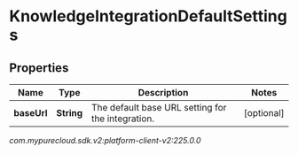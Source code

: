 # KnowledgeIntegrationDefaultSettings


## Properties

| Name | Type | Description | Notes |
| ------------ | ------------- | ------------- | ------------- |
| **baseUrl** | **String** | The default base URL setting for the integration. |  [optional] |




_com.mypurecloud.sdk.v2:platform-client-v2:225.0.0_
